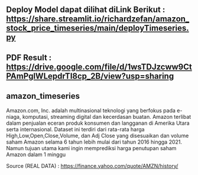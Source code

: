 

## Deploy Model dapat dilihat diLink Berikut : https://share.streamlit.io/richardzefan/amazon_stock_price_timeseries/main/deployTimeseries.py

## PDF Result : https://drive.google.com/file/d/1wsTDJzcww9CtPAmPglWLepdrTI8cp_2B/view?usp=sharing



## amazon_timeseries

Amazon.com, Inc. adalah multinasional teknologi yang berfokus pada e-niaga, komputasi, streaming digital dan kecerdasan buatan. Amazon terlibat dalam penjualan eceran produk konsumen dan langganan di Amerika Utara serta internasional. Dataset ini terdiri dari rata-rata harga High,Low,Open,Close,Volume, dan Adj Close yang disesuaikan dan volume saham Amazon selama 6 tahun lebih mulai dari tahun 2016 hingga 2021. Namun tujuan utama kami ingin memprediksi harga penutupan saham Amazon dalam 1 minggu

Source (REAL DATA) : https://finance.yahoo.com/quote/AMZN/history/

